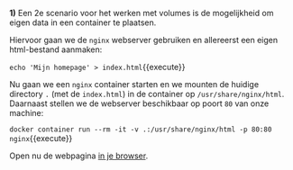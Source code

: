 **1)** Een 2e scenario voor het werken met volumes is de mogelijkheid om eigen data in een container te plaatsen. 

Hiervoor gaan we de `nginx` webserver gebruiken en allereerst een eigen html-bestand aanmaken:

`echo 'Mijn homepage' > index.html`{{execute}}

Nu gaan we een `nginx` container starten en we mounten de huidige directory `.` (met de `index.html`) in de container op `/usr/share/nginx/html`. Daarnaast stellen we de webserver beschikbaar op poort `80` van onze machine:

`docker container run --rm -it -v .:/usr/share/nginx/html -p 80:80 nginx`{{execute}}

Open nu de webpagina [in je browser](https://[[HOST_SUBDOMAIN]]-80-[[KATACODA_HOST]].environments.katacoda.com/).